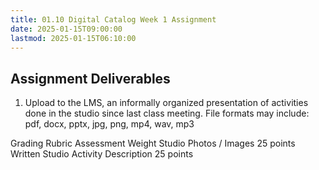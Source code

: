 ```yaml
---
title: 01.10 Digital Catalog Week 1 Assignment
date: 2025-01-15T09:00:00
lastmod: 2025-01-15T06:10:00
---
```


## Assignment Deliverables

1. Upload to the LMS, an informally organized presentation of activities done in the studio since last class meeting. File formats may include: pdf, docx, pptx, jpg, png, mp4, wav, mp3

Grading Rubric
Assessment Weight
Studio Photos / Images 25 points
Written Studio Activity Description 25 points

